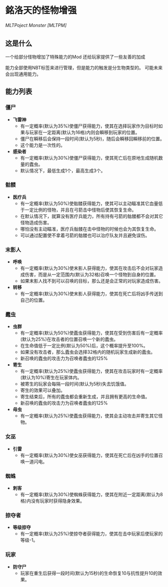 # 銘洛天的怪物增强
###### *MLTPoject Monster* [MLTPM]

## 这是什么
一个给部分怪物增加了特殊能力的Mod
还给玩家提供了一些友善的加成

能力全部使用NBT标签来进行管理，但是能力的触发是分生物类型的。
可能未来会出现通用能力。

## 能力列表
### 僵尸
- **飞雷神**
    - 有一定概率(默认为35%)使僵尸获得能力，使其在选择玩家作为目标时如果与玩家在一定距离(默认为16格)内则会瞬移到玩家的位置。
    - 僵尸在瞬移后会保持一段时间(默认为5秒)，随后会瞬移回瞬移前的位置。
    - 这个能力是一次性的。
- **感染者**
  - 有一定概率(默认为30%)使僵尸获得能力，使其死亡后在原地生成随机数量的蠹虫。
  - 默认情况下，最低生成1个，最高生成3个。

### 骷髅
- **医疗兵**
    - 有一定概率(默认为50%)使骷髅获得能力，使其可以主动瞄准其它血量低于一定比例的怪物，并且在弓箭击中怪物后使其恢复生命。
    - 在默认情况下，就算没有医疗兵能力，所有持有弓箭的骷髅都不会对其它怪物造成伤害。
    - 哪怕没有主动瞄准，医疗兵骷髅在击中怪物的时候也会为其恢复生命。
    - 可以通过配置使不拿着弓箭的骷髅也可以治疗队友并且避免误伤。

### 末影人
- **呼唤**
    - 有一定概率(默认为30%)使末影人获得能力，使其在攻击后不会对玩家造成伤害，而是从一定范围内(默认为32格)召唤一个怪物到自身的位置。
    - 如果末影人找不到可以召唤的目标，那么还是会正常的对玩家造成伤害。
- **转移**
    - 有一定概率(默认为30%)使末影人获得能力，使其在死亡后将凶手传送到自己的位置。

### 蠹虫
- **虫群**
    - 有一定概率(默认为50%)使蠹虫获得能力，使其在受到伤害后有一定概率(默认为25%)在攻击者的位置召唤一个新的蠹虫。
    - 在生命值低于一定比例(默认为50%)后，这个概率提升至100%。
    - 如果没有攻击者，那么蠹虫会选择32格内的随机玩家生成新的蠹虫。
    - 新召唤的蠹虫的攻击力为召唤者蠹虫的125%
- **寄生**
    - 有一定概率(默认为25%)使蠹虫获得能力，使其在攻击玩家时有一定概率(默认为10%)寄生在玩家体内。
    - 被寄生的玩家会每隔一段时间(默认为5秒)失去饥饿值。
    - 寄生的效果可以叠加。
    - 寄生结束后，所有的蠹虫都会重新生成，并且拥有更高的生命值。
  - 新召唤的蠹虫的攻击力为召唤者蠹虫的125%
- **母虫**
  - 有一定概率(默认为25%)使蠹虫获得能力，使其会主动攻击并寄生其它怪物。

### 女巫
- **引雷**
    - 有一定概率(默认为30%)使女巫获得能力，使其在死亡后在凶手的位置召唤一道闪电。

### 蜘蛛
- **刺客**
    - 有一定概率(默认为30%)使蜘蛛获得能力，使其在附近一定距离(默认为8格)内没有玩家时获得隐身效果。

### 掠夺者
- **等级掠夺**
    - 有一定概率(默认为25%)使掠夺者获得能力，使其在击中玩家后使玩家的等级-1。

### 玩家
- **防守尸**
    - 玩家在重生后获得一段时间(默认为15秒)的生命恢复10与抗性提升10的效果。
